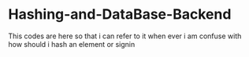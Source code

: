 # Hashing-and-DataBase-Backend
This codes are here so that i can refer to it when ever i am confuse with how should i hash an element or signin
